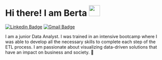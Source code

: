 # Hi there! I am Berta <img src="https://github.com/TheDudeThatCode/TheDudeThatCode/blob/master/Assets/Hi.gif" width="35" />
[![Linkedin Badge](https://img.shields.io/badge/-LinkedIn-blue?style=flat-square&logo=Linkedin&logoColor=white&link=https://www.linkedin.com/in/berta-nieto-94a07924a/)](https://www.linkedin.com/in/berta-nieto-94a07924a/)
[![Gmail Badge](https://img.shields.io/badge/-bnieto3@gmail.com-c14438?style=flat-square&logo=Gmail&logoColor=white&link=mailto:bnieto3@gmail.com)](mailto:bnieto3@gmail.com)

I am a junior Data Analyst. I was trained in an intensive bootcamp where I was able to develop all the necessary skills to complete each step of the ETL process. I am passionate about visualizing data-driven solutions that have an impact on business and society. 🚀

<!--
**Vert-ix/Vert-ix** is a ✨ _special_ ✨ repository because its `README.md` (this file) appears on your GitHub profile.

Here are some ideas to get you started:

- 🔭 I’m currently working on ...
- 🌱 I’m currently learning ...
- 👯 I’m looking to collaborate on ...
- 🤔 I’m looking for help with ...
- 💬 Ask me about ...
- 📫 How to reach me: ...
- 😄 Pronouns: ...
- ⚡ Fun fact: ...
-->
